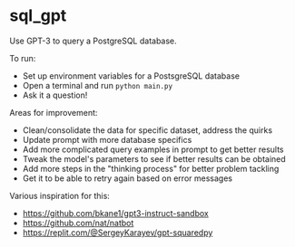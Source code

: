 # sql_gpt

Use GPT-3 to query a PostgreSQL database.

To run:
- Set up environment variables for a PostsgreSQL database
- Open a terminal and run `python main.py`
- Ask it a question!

Areas for improvement:
- Clean/consolidate the data for specific dataset, address the quirks
- Update prompt with more database specifics
- Add more complicated query examples in prompt to get better results
- Tweak the model's parameters to see if better results can be obtained
- Add more steps in the "thinking process" for better problem tackling
- Get it to be able to retry again based on error messages

Various inspiration for this:
- https://github.com/bkane1/gpt3-instruct-sandbox
- https://github.com/nat/natbot
- https://replit.com/@SergeyKarayev/gpt-squaredpy